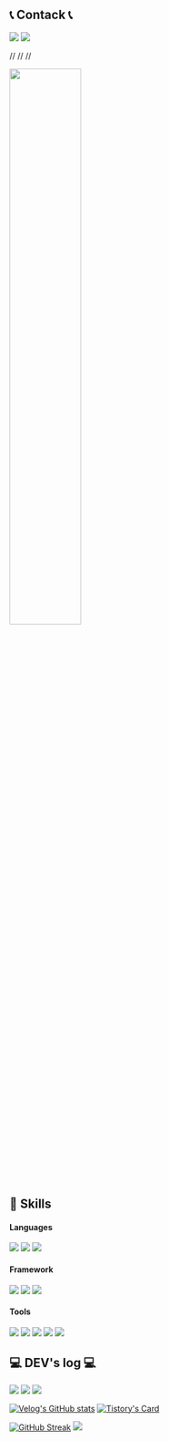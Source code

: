 ## 📞 Contack 📞
<a href="mailto:ehgur062300@gmail.com" target="_blank"><img src="https://img.shields.io/badge/ehgur062300@gmail.com-EA4335?style=flat-square&logo=Gmail&logoColor=black"/></a>
<a href="https://open.kakao.com/o/sRzRHFZf" target="_blank">
  <img src="https://img.shields.io/badge/KakaoTalk-FFCD00?style=flat-square&logo=KakaoTalk&logoColor=black"> 
</a>


//
//
//

<img src="https://github-readme-stats.vercel.app/api?username=ehgur062300&theme=tokyonight&show_icons=true" width="50%" />


## 🦾 Skills
#### Languages
<div>
  <img src="https://img.shields.io/badge/Java-007396?style=flat-square&logo=java&logoColor=white">
  <img src="https://img.shields.io/badge/C++-00599C?style=flat-square&logo=cplusplus&logoColor=white">
  <img src="https://img.shields.io/badge/Python-3776AB?style=flat-square&logo=Python&logoColor=white">
</div>

#### Framework
<div>
  <img src="https://img.shields.io/badge/Spring-6DB33F?style=flat-square&logo=spring&logoColor=white">
  <img src="https://img.shields.io/badge/Spring Boot-6DB33F?style=flat-square&logo=spring-boot&logoColor=white">
  <img src="https://img.shields.io/badge/Bootstrap-7952B3?style=flat-square&logo=bootstrap&logoColor=white">
</div>

#### Tools
<div>
  <img src="https://img.shields.io/badge/oracle-F80000?style=flat-square&logo=oracle&logoColor=white">
  <img src="https://img.shields.io/badge/Amazon AWS-232F3E?style=flat-square&logo=amazon aws&logoColor=white">
  <img src="https://img.shields.io/badge/IntelliJ IDEA-000000?style=flat-square&logo=intellij-idea&logoColor=white">
  <img src="https://img.shields.io/badge/Git-F05032?style=flat-square&logo=git&logoColor=white">
  <img src="https://img.shields.io/badge/GitHub-181717?style=flat-square&logo=github&logoColor=white">
  
</div>


## 💻 DEV's log 💻
<a href="#"><img src="https://img.shields.io/badge/Portfolio-FFC0CB?style=flat-square"></a>
<a href="https://velog.io/@ehgur062300/posts" target="_blank"><img src="https://img.shields.io/badge/Velog-20C997?style=flat-square&logo=Velog&logoColor=white"/></a>
<a href="https://backend-repository.tistory.com/" target="_blank"><img src="https://img.shields.io/badge/Tistory-f54?style=flat-square&logo=Tistory&logoColor=white"/></a>


[![Velog's GitHub stats](https://velog-readme-stats.vercel.app/api?name=ehgur062300)](https://velog.io/@ehgur062300)
[![Tistory's Card](https://github-readme-tistory-card.vercel.app/api?name=backend-repository)](https://backend-repository.tistory.com/)


<!--
**ehgur062300/ehgur062300** is a ✨ _special_ ✨ repository because its `README.md` (this file) appears on your GitHub profile.

Here are some ideas to get you started:

- 🔭 I’m currently working on ...
- 🌱 I’m currently learning ...
- 👯 I’m looking to collaborate on ...
- 🤔 I’m looking for help with ...
- 💬 Ask me about ...
- 📫 How to reach me: ...
- 😄 Pronouns: ...
- ⚡ Fun fact: ...
-->

[![GitHub Streak](https://github-readme-streak-stats.herokuapp.com/?user=ehgur062300&theme=tokyonight)](https://git.io/streak-stats)
  <img src="https://github-readme-stats.vercel.app/api/top-langs/?username=ehgur062300&exclude_repo=ehgur062300.github.io&layout=compact&theme=tokyonight"/>
